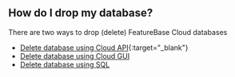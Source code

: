 ## How do I drop my database?

There are two ways to drop (delete) FeatureBase Cloud databases
* [Delete database using Cloud API](https://api-docs-featurebase-cloud.redoc.ly/latest#operation/deleteDatabase){:target="_blank"}
* [Delete database using Cloud GUI](/docs/cloud/cloud-databases/cloud-db-delete)
* [Delete database using SQL](/docs/sql-guide/statements/statement-db-drop)
<!-- commented out because this statement not supported as of October 2023
* [DROP Database statement](/docs/sql-guide/statements/statement db-drop)-->
